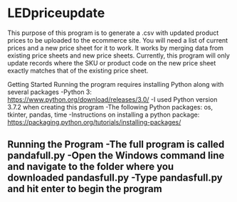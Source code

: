 # LEDpriceupdate
This purpose of this program is to generate a .csv with updated product prices to be uploaded to the ecommerce site. You will need a list of current prices and a new price sheet for it to work. It works by merging data from existing price sheets and new price sheets. Currently, this program will only update records where the SKU or product code on the new price sheet exactly matches that of the existing price sheet. 

Getting Started
Running the program requires installing Python along with several packages
-Python 3: https://www.python.org/download/releases/3.0/
  -I used Python version 3.7.2 when creating this program
-The following Python packages: os, tkinter, pandas, time
-Instructions on installing a python package: https://packaging.python.org/tutorials/installing-packages/

Running the Program
-The full program is called pandafull.py
-Open the Windows command line and navigate to the folder where you downloaded pandasfull.py
-Type pandasfull.py and hit enter to begin the program
-
